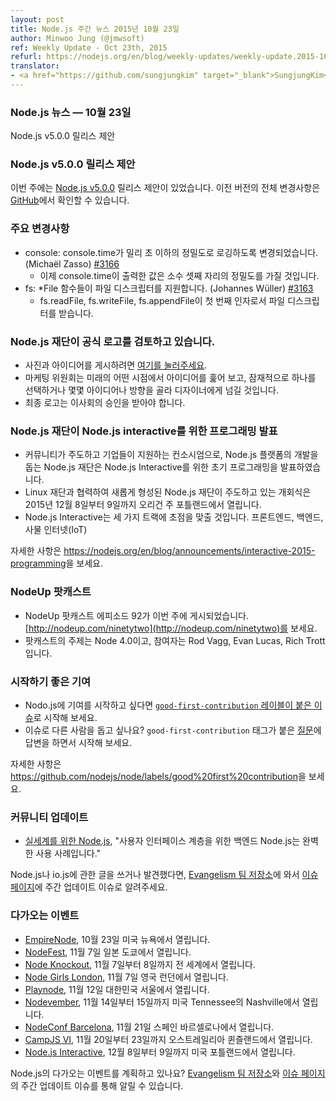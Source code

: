 ```yaml
---
layout: post
title: Node.js 주간 뉴스 2015년 10월 23일
author: Minwoo Jung (@jmwsoft)
ref: Weekly Update - Oct 23th, 2015
refurl: https://nodejs.org/en/blog/weekly-updates/weekly-update.2015-10-23/
translator:
- <a href="https://github.com/sungjungkim" target="_blank">SungjungKim</a>
---
```


<!--
### Node.js News — October 23rd
Node.js v5.0.0 release proposal
-->
### Node.js 뉴스 — 10월 23일
Node.js v5.0.0 릴리스 제안

<!--
### Node.js v5.0.0 release proposal

This week we have one release proposal: [Node.js v5.0.0](https://github.com/nodejs/node/pull/3466). Complete changelog from previous releases can be found [on GitHub](https://github.com/nodejs/node/blob/master/CHANGELOG.md).
-->
### Node.js v5.0.0 릴리스 제안

이번 주에는 [Node.js v5.0.0](https://github.com/nodejs/node/pull/3466) 릴리스 제안이 있었습니다. 이전 버전의 전체 변경사항은 [GitHub](https://github.com/nodejs/node/blob/master/CHANGELOG.md)에서 확인할 수 있습니다.

<!--
### Notable changes

* console: console.time has been changed to log with sub-millisecond accuracy (Michaël Zasso) [#3166](https://github.com/nodejs/node/pull/3166).
  - Values reported by console.time will now have 3 decimals of accuracy added.
* fs: Added file descriptor support to *File functions (Johannes Wüller) [#3163](https://github.com/nodejs/node/pull/3163)
  - fs.readFile, fs.writeFile, and fs.appendFile now also accept a file descriptor as their first argument.
-->
### 주요 변경사항

* console: console.time가 밀리 초 이하의 정밀도로 로깅하도록 변경되었습니다. (Michaël Zasso) [#3166](https://github.com/nodejs/node/pull/3166)
  - 이제 console.time이 출력한 값은 소수 셋째 자리의 정밀도를 가질 것입니다.
* fs: *File 함수들이 파일 디스크립터를 지원합니다. (Johannes Wüller) [#3163](https://github.com/nodejs/node/pull/3163)
  - fs.readFile, fs.writeFile, fs.appendFile이 첫 번째 인자로서 파일 디스크립터를 받습니다.

<!--
### Node.js foundation is considering an iteration on the official logo

* [Please click here](https://github.com/nodejs/evangelism/issues/179) to post images and ideas. 
* The Marketing Committee will look over ideas at some point in the future and potentially select one or take some of the ideas/direction and handoff to a designer.
* Final logo will have to be approved by the Board of Directors.
-->
### Node.js 재단이 공식 로고를 검토하고 있습니다.

* 사진과 아이디어를 게시하려면 [여기를 눌러주세요](https://github.com/nodejs/evangelism/issues/179).
* 마케팅 위원회는 미래의 어떤 시점에서 아이디어를 훑어 보고, 잠재적으로 하나를 선택하거나 몇몇 아이디어나 방향을 골라 디자이너에게 넘길 것입니다.
* 최종 로고는 이사회의 승인을 받아야 합니다.

<!--
### Node.js foundation announces programming for Node.js interactive

* The Node.js Foundation, a community-led and industry-backed consortium to advance the development of the Node.js platform, announced initial programming for Node.js Interactive. 
* This inaugural event, which is being led by the newly formed Node.js Foundation in cooperation with the Linux Foundation, will be held December 8-9, 2015, in Portland, Ore.
* Node.js Interactive will also focus on three tracks: Frontend, Backend and the Internet of Things (IoT).

See https://nodejs.org/en/blog/announcements/interactive-2015-programming for more information.
-->
### Node.js 재단이 Node.js interactive를 위한 프로그래밍 발표

* 커뮤니티가 주도하고 기업들이 지원하는 컨소시엄으로, Node.js 플랫폼의 개발을 돕는 Node.js 재단은 Node.js Interactive를 위한 초기 프로그래밍을 발표하였습니다.
* Linux 재단과 협력하여 새롭게 형성된 Node.js 재단이 주도하고 있는 개회식은 2015년 12월 8일부터 9일까지 오리건 주 포틀랜드에서 열립니다.
* Node.js Interactive는 세 가지 트랙에 초점을 맞출 것입니다. 프론트엔드, 백엔드, 사물 인터넷(IoT)

자세한 사항은 <https://nodejs.org/en/blog/announcements/interactive-2015-programming>을 보세요.

<!--
### NodeUp Podcast

* NodeUp podcast episode 92 was published this week: [http://nodeup.com/ninetytwo](http://nodeup.com/ninetytwo). 
* The subject of the podcast is Node 4.0 and the participants are Rod Vagg, Evan Lucas, and Rich Trott.
-->
### NodeUp 팟캐스트

* NodeUp 팟캐스트 에피소드 92가 이번 주에 게시되었습니다. [http://nodeup.com/ninetytwo](http://nodeup.com/ninetytwo)를 보세요.
* 팟캐스트의 주제는 Node 4.0이고, 참여자는 Rod Vagg, Evan Lucas, Rich Trott입니다.

<!--
### Good First Contribution

* Start getting involved in Node.js with [`good-first-contribution` issues](https://github.com/nodejs/node/labels/good%20first%20contribution). 
* Want to help others with issues? You can start simply, by answering [open questions](https://github.com/nodejs/node/labels/good%20first%20contribution) with `good-first-contribution` tag.

See https://github.com/nodejs/node/labels/good%20first%20contribution for more information.
-->
### 시작하기 좋은 기여

* Nodo.js에 기여를 시작하고 싶다면 [`good-first-contribution` 레이블이 붙은 이슈](https://github.com/nodejs/node/labels/good%20first%20contribution)로 시작해 보세요.
* 이슈로 다른 사람을 돕고 싶나요? `good-first-contribution` 태그가 붙은 [질문](https://github.com/nodejs/node/labels/good%20first%20contribution)에 답변을 하면서 시작해 보세요.

자세한 사항은 <https://github.com/nodejs/node/labels/good%20first%20contribution>을 보세요.

<!--
### Community Updates

* [Node.js for the Real World](http://www.technology-ebay.de/the-teams/mobile-de/blog/nodejs-real-world), "Node.js as back-end for the user-interface layer is a perfect usecase"

If you have spotted or written something about Node.js, do come over to our [Evangelism team repo](https://github.com/nodejs/evangelism) and suggest it on the [Issues page](https://github.com/nodejs/evangelism/issues), specifically the Weekly Updates issue.
-->
### 커뮤니티 업데이트

* [실세계를 위한 Node.js](http://www.technology-ebay.de/the-teams/mobile-de/blog/nodejs-real-world), "사용자 인터페이스 계층을 위한 백엔드 Node.js는 완벽한 사용 사례입니다."

Node.js나 io.js에 관한 글을 쓰거나 발견했다면, [Evangelism 팀 저장소](https://github.com/nodejs/evangelism)에 와서 [이슈 페이지](https://github.com/nodejs/evangelism/issues)에 주간 업데이트 이슈로 알려주세요.

<!--
### Upcoming Events

* [EmpireNode](http://2015.empirenode.org/), October 23rd at New York, US.
* [NodeFest](http://nodefest.jp/2015/), November 7th at Tokyo, Japan
* [Node Knockout](http://www.nodeknockout.com/), November 7 - 8th, Worldwide
* [Node Girls London](https://nodegirls.typeform.com/to/atW4HR), November 7th at London, UK
* [Playnode](http://playnode.io/), November 12nd at Seoul, South Korea
* [Nodevember](http://nodevember.org/?utm_source=io.js+and+Node.js+News&utm_medium=article), November 14th - 15th at Nashville, Tennessee, US.
* [NodeConf Barcelona](https://ti.to/barcelonajs/nodeconf-barcelona-2015), November 21st at Barcelona, Spain
* [CampJS VI](http://vi.campjs.com), November 20 – 23th at Queensland, Australia
* [Node.js Interactive](http://events.linuxfoundation.org/events/node-interactive), December 8-9th at Portland, US.

Have an event about Node.js coming up? You can put your events here through the [Evangelism team repo](https://github.com/nodejs/evangelism) and announce it in the [Issues page](https://github.com/nodejs/evangelism/issues), specifically the Weekly Updates issue.
-->

### 다가오는 이벤트

* [EmpireNode](http://2015.empirenode.org/), 10월 23일 미국 뉴욕에서 열립니다.
* [NodeFest](http://nodefest.jp/2015/), 11월 7일 일본 도쿄에서 열립니다.
* [Node Knockout](http://www.nodeknockout.com/), 11월 7일부터 8일까지 전 세계에서 열립니다.
* [Node Girls London](https://nodegirls.typeform.com/to/atW4HR), 11월 7일 영국 런던에서 열립니다.
* [Playnode](http://playnode.io/), 11월 12일 대한민국 서울에서 열립니다.
* [Nodevember](http://nodevember.org/?utm_source=io.js+and+Node.js+News&utm_medium=article), 11월 14일부터 15일까지 미국 Tennessee의 Nashville에서 열립니다.
* [NodeConf Barcelona](https://ti.to/barcelonajs/nodeconf-barcelona-2015), 11월 21일 스페인 바르셀로나에서 열립니다.
* [CampJS VI](http://vi.campjs.com), 11월 20일부터 23일까지 오스트레일리아 퀸즐랜드에서 열립니다.
* [Node.js Interactive](http://events.linuxfoundation.org/events/node-interactive), 12월 8일부터 9일까지 미국 포틀랜드에서 열립니다.

Node.js의 다가오는 이벤트를 계획하고 있나요? [Evangelism 팀 저장소](https://github.com/nodejs/evangelism)와 [이슈 페이지](https://github.com/nodejs/evangelism/issues)의 주간 업데이트 이슈를 통해 알릴 수 있습니다.
